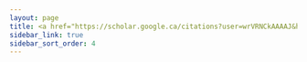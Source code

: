 ```yaml
---
layout: page
title: <a href="https://scholar.google.ca/citations?user=wrVRNCkAAAAJ&hl=en"><i class="fab fa-google"></i>Blog</a>
sidebar_link: true
sidebar_sort_order: 4
---
```

